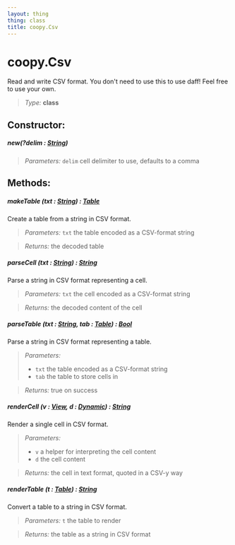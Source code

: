 ```yaml
---
layout: thing
thing: class
title: coopy.Csv
---
```

# coopy.Csv


Read and write CSV format. You don't need to use this to use daff!
Feel free to use your own.




> *Type:* **class**



## Constructor:

##### **new**(?delim : <a href="../String.html" class="type">String</a>)


> *Parameters:*  `delim` cell delimiter to use, defaults to a comma









## Methods:


##### **makeTable** (txt : <a href="../String.html" class="type">String</a>) : <a href="../coopy/Table.html" class="type">Table</a>


Create a table from a string in CSV format.




> *Parameters:*  `txt` the table encoded as a CSV-format string


> *Returns:*  the decoded table








##### **parseCell** (txt : <a href="../String.html" class="type">String</a>) : <a href="../String.html" class="type">String</a>


Parse a string in CSV format representing a cell.




> *Parameters:*  `txt` the cell encoded as a CSV-format string


> *Returns:*  the decoded content of the cell








##### **parseTable** (txt : <a href="../String.html" class="type">String</a>, tab : <a href="../coopy/Table.html" class="type">Table</a>) : <a href="../Bool.html" class="type">Bool</a>


Parse a string in CSV format representing a table.




> *Parameters:*
>
>   * `txt` the table encoded as a CSV-format string
>   * `tab` the table to store cells in

> *Returns:*  true on success








##### **renderCell** (v : <a href="../coopy/View.html" class="type">View</a>, d : <a href="../Dynamic.html" class="type">Dynamic</a>) : <a href="../String.html" class="type">String</a>


Render a single cell in CSV format.




> *Parameters:*
>
>   * `v` a helper for interpreting the cell content
>   * `d` the cell content

> *Returns:*  the cell in text format, quoted in a CSV-y way








##### **renderTable** (t : <a href="../coopy/Table.html" class="type">Table</a>) : <a href="../String.html" class="type">String</a>


Convert a table to a string in CSV format.




> *Parameters:*  `t` the table to render


> *Returns:*  the table as a string in CSV format








